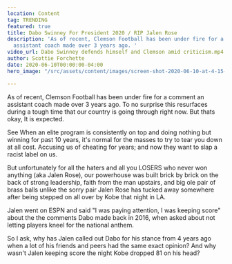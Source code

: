 ```yaml
---
location: Content
tag: TRENDING
featured: true
title: Dabo Swinney For President 2020 / RIP Jalen Rose
description: 'As of recent, Clemson Football has been under fire for a comment an
  assistant coach made over 3 years ago. '
video_url: Dabo Swinney defends himself and Clemson amid criticism.mp4
author: Scottie Forchette
date: 2020-06-10T00:00:00-04:00
hero_image: "/src/assets/content/images/screen-shot-2020-06-10-at-4-15-49-pm.png"

---
```

As of recent, Clemson Football has been under fire for a comment an assistant coach made over 3 years ago. To no surprise this resurfaces during a tough time that our country is going through right now. But thats okay, It is expected.

See When an elite program is consistently on top and doing nothing but winning for past 10 years, it's normal for the masses to try to tear you down at all cost. Accusing us of cheating for years; and now they want to slap a racist label on us.

But unfortunately for all the haters and all you LOSERS who never won anything (aka Jalen Rose), our powerhouse was built brick by brick on the back of strong leadership, faith from the man upstairs, and big ole pair of brass balls unlike the sorry pair Jalen Rose has tucked away somewhere after being stepped on all over by Kobe that night in LA.

Jalen went on ESPN and said "I was paying attention, I was keeping score" about the the comments Dabo made back in 2016, when asked about not letting players kneel for the national anthem.

So I ask, why has Jalen called out Dabo for his stance from 4 years ago when a lot of his friends and peers had the same exact opinion?  And why wasn't Jalen keeping score the night Kobe dropped 81 on his head?